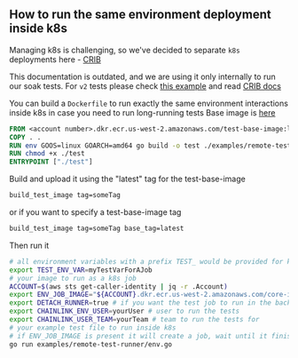 ## How to run the same environment deployment inside k8s

<div class="warning">

Managing k8s is challenging, so we've decided to separate `k8s` deployments here - [CRIB](https://github.com/smartcontractkit/crib)

This documentation is outdated, and we are using it only internally to run our soak tests. For `v2` tests please check [this example](../crib.md) and read [CRIB docs](https://github.com/smartcontractkit/crib)
</div>


You can build a `Dockerfile` to run exactly the same environment interactions inside k8s in case you need to run long-running tests
Base image is [here](https://github.com/smartcontractkit/chainlink-testing-framework/blob/main/lib/k8s/Dockerfile.base)

```Dockerfile
FROM <account number>.dkr.ecr.us-west-2.amazonaws.com/test-base-image:latest
COPY . .
RUN env GOOS=linux GOARCH=amd64 go build -o test ./examples/remote-test-runner/env.go
RUN chmod +x ./test
ENTRYPOINT ["./test"]
```

Build and upload it using the "latest" tag for the test-base-image

```bash
build_test_image tag=someTag
```

or if you want to specify a test-base-image tag

```bash
build_test_image tag=someTag base_tag=latest
```

Then run it

```bash
# all environment variables with a prefix TEST_ would be provided for k8s job
export TEST_ENV_VAR=myTestVarForAJob
# your image to run as a k8s job
ACCOUNT=$(aws sts get-caller-identity | jq -r .Account)
export ENV_JOB_IMAGE="${ACCOUNT}.dkr.ecr.us-west-2.amazonaws.com/core-integration-tests:v1.1"
export DETACH_RUNNER=true # if you want the test job to run in the background after it has started
export CHAINLINK_ENV_USER=yourUser # user to run the tests
export CHAINLINK_USER_TEAM=yourTeam # team to run the tests for
# your example test file to run inside k8s
# if ENV_JOB_IMAGE is present it will create a job, wait until it finished and get logs
go run examples/remote-test-runner/env.go
```
